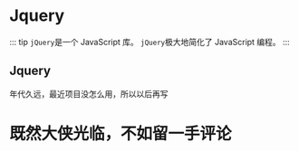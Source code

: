 # Jquery
::: tip
  `jQuery`是一个 JavaScript 库。
  `jQuery`极大地简化了 JavaScript 编程。
:::
## Jquery
年代久远，最近项目没怎么用，所以以后再写

# 既然大侠光临，不如留一手评论

<Vssue title="Vssue Demo" />